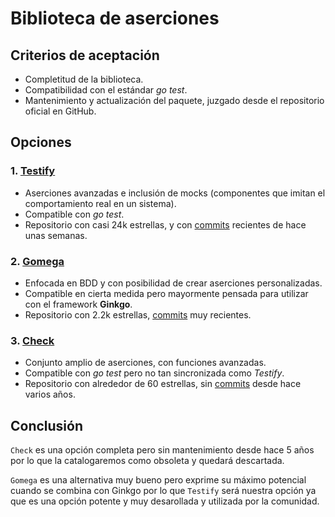 # Biblioteca de aserciones
## Criterios de aceptación
 - Completitud de la biblioteca.
 - Compatibilidad con el estándar *go test*.
 - Mantenimiento y actualización del paquete, juzgado desde el repositorio oficial en GitHub.

## Opciones
### 1. [Testify](https://github.com/stretchr/testify)
- Aserciones avanzadas e inclusión de mocks (componentes que imitan el comportamiento real en un sistema).
- Compatible con *go test*.
- Repositorio con casi 24k estrellas, y con [commits](https://github.com/stretchr/testify/commits/master/) recientes de hace unas semanas.

### 2. [Gomega](https://github.com/onsi/gomega)
- Enfocada en BDD y con posibilidad de crear aserciones personalizadas.
- Compatible en cierta medida pero mayormente pensada para utilizar con el framework **Ginkgo**.
- Repositorio con 2.2k estrellas, [commits](https://github.com/onsi/gomega/commits/master/) muy recientes.

### 3. [Check](https://github.com/go-check/check)
- Conjunto amplio de aserciones, con funciones avanzadas.
- Compatible con *go test* pero no tan sincronizada como *Testify*.
- Repositorio con alrededor de 60 estrellas, sin [commits](https://github.com/go-check/check/commits/master/) desde hace varios años.

## Conclusión
`Check` es una opción completa pero sin mantenimiento desde hace 5 años por lo que la catalogaremos como obsoleta y quedará descartada.

`Gomega` es una alternativa muy bueno pero exprime su máximo potencial cuando se combina con Ginkgo por lo que `Testify` será nuestra opción ya que es una opción potente y muy desarollada y utilizada por la comunidad.